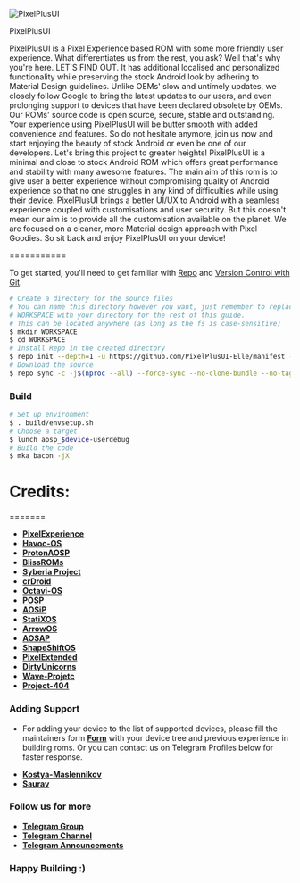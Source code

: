 ![PixelPlusUI](https://i.imgur.com/foReqPr.png "PixelPlusUI")

PixelPlusUI

PixelPlusUI is a Pixel Experience based ROM with some more friendly user experience. What differentiates us from the rest, you ask? Well that's why you're here. LET'S FIND OUT. It has additional localised and personalized functionality while preserving the stock Android look by adhering to Material Design guidelines. Unlike OEMs' slow and untimely updates, we closely follow Google to bring the latest updates to our users, and even prolonging support to devices that have been declared obsolete by OEMs. Our ROMs' source code is open source, secure, stable and outstanding. Your experience using PixelPlusUI will be butter smooth with added convenience and features. So do not hesitate anymore, join us now and start enjoying the beauty of stock Android or even be one of our developers. Let's bring this project to greater heights! PixelPlusUI is a minimal and close to stock Android ROM which offers great performance and stability with many awesome features. The main aim of this rom is to give user a better experience without compromising quality of Android experience so that no one struggles in any kind of difficulties while using their device. PixelPlusUI brings a better UI/UX to Android with a seamless experience coupled with customisations and user security. But this doesn't mean our aim is to provide all the customisation available on the planet. We are focused on a cleaner, more Material design approach with Pixel Goodies. So sit back and enjoy PixelPlusUI on your device!

===========

To get started, you'll need to get
familiar with [Repo](https://source.android.com/source/using-repo.html) and [Version Control with Git](https://source.android.com/source/version-control.html).

```bash
# Create a directory for the source files
# You can name this directory however you want, just remember to replace
# WORKSPACE with your directory for the rest of this guide.
# This can be located anywhere (as long as the fs is case-sensitive)
$ mkdir WORKSPACE
$ cd WORKSPACE
# Install Repo in the created directory
$ repo init --depth=1 -u https://github.com/PixelPlusUI-Elle/manifest -b eleven
# Download the source
$ repo sync -c -j$(nproc --all) --force-sync --no-clone-bundle --no-tags
```

### Build ###

```bash
# Set up environment
$ . build/envsetup.sh
# Choose a target
$ lunch aosp_$device-userdebug
# Build the code
$ mka bacon -jX
```
# Credits:
 =======

 * [**PixelExperience**](https://github.com/PixelExperience)
 * [**Havoc-OS**](https://github.com/Havoc-OS)
 * [**ProtonAOSP**](https://github.com/ProtonAOSP)
 * [**BlissROMs**](https://github.com/BlissRoms)
 * [**Syberia Project**](https://github.com/syberia-project)
 * [**crDroid**](https://github.com/crdroidandroid)
 * [**Octavi-OS**](https://github.com/Octavi-OS)
 * [**POSP**](https://github.com/PotatoProject)
 * [**AOSiP**](https://github.com/AOSiP)
 * [**StatiXOS**](https://github.com/StatiXOS)
 * [**ArrowOS**](https://github.com/ArrowOS)
 * [**AOSAP**](https://github.com/AOSAP)
 * [**ShapeShiftOS**](https://github.com/ShapeShiftOS)
 * [**PixelExtended**](https://github.com/PixelExtended)
 * [**DirtyUnicorns**](https://github.com/DirtyUnicorns)
 * [**Wave-Projetc**](https://github.com/Wave-Project)
 * [**Project-404**](https://github.com/P-404)

 ### Adding Support
 - For adding your device to the list of supported devices, please fill the maintainers form [**Form**](https://docs.google.com/forms/d/e/1FAIpQLScA5G_AUKiJlDWCM4Beaf_059dVZiClHv_rwZsklcXcGq0tzQ/viewform?vc=0&c=0&w=1) with your device tree and previous experience in building roms. Or you can contact us on Telegram Profiles below for faster response.
 * [**Kostya-Maslennikov**](https://t.me/kostyajrz)
 * [**Saurav**](https://t.me/ugly_kid_af)

 ### Follow  us for more
 * [**Telegram Group**](https://t.me/ppuichat)
 * [**Telegram Channel**](https://t.me/ppuich)
 * [**Telegram Announcements**](https://t.me/ppuinews)

 ### Happy Building :)
